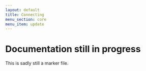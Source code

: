 ```yaml
---
layout: default
title: Connecting
menu_section: core
menu_item: update
---
```



# Documentation still in progress

This is sadly still a marker file.

